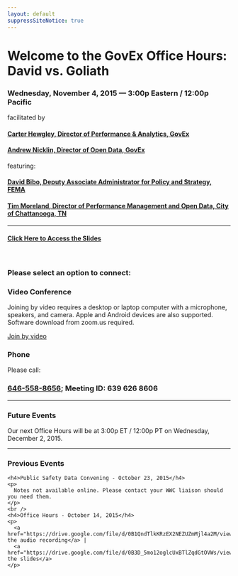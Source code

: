```yaml
---
layout: default
suppressSiteNotice: true
---
```


  <div class="row center-block">
    <h1>Welcome to the GovEx Office Hours: David vs. Goliath</h1>
    <h3>Wednesday, November 4, 2015 &mdash; 3:00p Eastern / 12:00p Pacific</h3>
    <p>facilitated by</p>
    <h4><a href="https://www.linkedin.com/in/carterhewgley">Carter Hewgley, Director of Performance & Analytics, GovEx</a></h4>
    <h4><a href="https://www.linkedin.com/in/andrewnicklin">Andrew Nicklin, Director of Open Data, GovEx</a></h4>
    <p>featuring:</p>
    <h4><a href="https://www.linkedin.com/in/davidbibo">David Bibo, Deputy Associate Administrator for Policy and Strategy, FEMA</a></h4>
    <h4><a href="https://www.linkedin.com/pub/tim-moreland/10/782/6a6">Tim Moreland, Director of Performance Management and Open Data, City of Chattanooga, TN</a></h4>
    <hr />
    <h4><a href="https://drive.google.com/open?id=0B9eOOc60hbhLNDcxNURkS1dlSkU">Click Here to Access the Slides</a></h4>
    <br>
    <h3>Please select an option to connect:</h3>
  </div>

  <div class="row">
    <div class="col-md-6">
      <div class="panel panel-info">
        <div class="panel-heading"><h3 class="panel-title"><span class="glyphicon glyphicon glyphicon-facetime-video"></span> Video Conference</h3></div>
        <div class="panel-body">
          <p>Joining by video requires a desktop or laptop computer with a microphone, speakers, and camera. Apple and Android devices are also supported. Software download from zoom.us required.</p>
          <a class="btn btn-primary" href="https://zoom.us/j/6396268606" target="_blank">Join by video</a>
        </div>
      </div>
    </div>
    <div class="col-md-6">
      <div class="panel panel-info">
        <div class="panel-heading"><h3 class="panel-title"><span class="glyphicon glyphicon-earphone"></span> Phone</h3></div>
        <div class="panel-body">
          <p>Please call:</p>
          <h3><a href="tel:+1-646-558-8656">646-558-8656</a>; Meeting ID: 639 626 8606</h3>
        </div>
      </div>
    </div>
  </div>

  <hr />
  
  <div class="row center-block">
    <h3>Future Events</h3>
    <p>Our next Office Hours will be at 3:00p ET / 12:00p PT on Wednesday, December 2, 2015.</p>
  </div>
  
  <hr />
  
  <div class="row center-block">
    <h3>Previous Events</h2>
    
    <h4>Public Safety Data Convening - October 23, 2015</h4>
    <p>
      Notes not available online. Please contact your WWC liaison should you need them.
    </p>
    <br />
    <h4>Office Hours - October 14, 2015</h4>
    <p>
      <a href="https://drive.google.com/file/d/0B1QndTlkKRzEX2NEZUZmMjl4a2M/view">Get the audio recording</a> | 
      <a href="https://drive.google.com/file/d/0B3D_5mo12oglcUxBTlZqdGtOVWs/view">View the slides</a>
    </p>
  </div>
      
